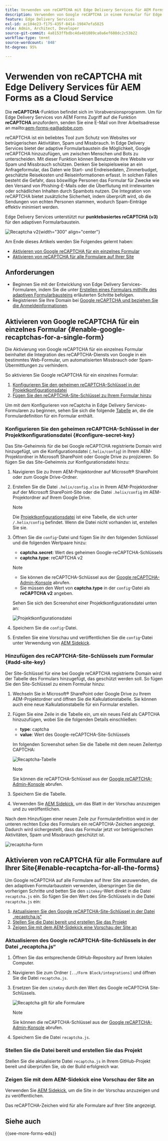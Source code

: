 ```yaml
---
title: Verwenden von reCAPTCHA mit Edge Delivery Services für AEM Forms as a Cloud Service
description: Verwenden von Google reCAPTCHA in einem Formular für Edge Delivery Services für AEM Forms
feature: Edge Delivery Services
exl-id: ac104e23-f175-435f-8414-19847efa5825
role: Admin, Architect, Developer
source-git-commit: 4a8153ffbdbc4da401089ca0a6ef608dc2c53b22
workflow-type: tm+mt
source-wordcount: '848'
ht-degree: 95%

---
```



# Verwenden von reCAPTCHA mit Edge Delivery Services für AEM Forms as a Cloud Service

<span>Die **reCAPTCHA**-Funktion befindet sich im Vorabversionsprogramm. Um für Edge Delivery Services von AEM Forms Zugriff auf die Funktion **reCAPTCHA** anzufordern, senden Sie eine E-Mail von Ihrer Arbeitsadresse an mailto:aem-forms-ea@adobe.com</span>.

reCAPTCHA ist ein beliebtes Tool zum Schutz von Websites vor betrügerischen Aktivitäten, Spam und Missbrauch. In Edge Delivery Services bietet der adaptive Formularbaustein die Möglichkeit, Google reCAPTCHA hinzuzufügen, um zwischen Menschen und Bots zu unterscheiden. Mit dieser Funktion können Benutzende ihre Website vor Spam und Missbrauch schützen.
Denken Sie beispielsweise an ein Anfrageformular, das Daten wie Start- und Endreisedaten, Zimmerbudget, geschätzte Reisekosten und Reiseinformationen erfasst. In solchen Fällen besteht die Gefahr, dass böswillige Personen das Formular für Zwecke wie den Versand von Phishing-E-Mails oder die Überflutung mit irrelevanten oder schädlichen Inhalten durch Spambots nutzen. Die Integration von reCAPTCHA bietet zusätzliche Sicherheit, indem überprüft wird, ob die Sendungen von echten Personen stammen, wodurch Spam-Einträge effektiv minimiert werden.

<!-- ![Recaptcha Image](/help/edge/docs/forms/assets/recaptcha-image.png){width="300" align="center"} -->

Edge Delivery Services unterstützt nur **punktebasiertes reCAPTCHA (v3)** für den adaptiven Formularbaustein.

![Recaptcha v2](/help/forms/assets/recaptcha-v2-invisible.png){width="300" align="center"}


Am Ende dieses Artikels werden Sie Folgendes gelernt haben:
* [Aktivieren von Google reCAPTCHA für ein einzelnes Formular](#enable-google-recaptchas-for-a-single-form)
* [Aktivieren von reCAPTCHA für alle Formulare auf Ihrer Site](#enable-recaptcha-for-all-the-forms)

## Anforderungen

* Beginnen Sie mit der Entwicklung von Edge Delivery Services-Formularen, indem Sie die unter [Erstellen eines Formulars mithilfe des adaptiven Formularbausteins](/help/edge/docs/forms/create-forms.md) erläuterten Schritte befolgen.
* Registrieren Sie Ihre Domain bei [Google reCAPTCHA und beziehen Sie die Anmeldeinformationen](https://www.google.com/recaptcha/admin/create).

## Aktivieren von Google reCAPTCHA für ein einzelnes Formular {#enable-google-recaptchas-for-a-single-form}

Die Aktivierung von Google reCAPTCHA für ein einzelnes Formular beinhaltet die Integration des reCAPTCHA-Diensts von Google in ein bestimmtes Web-Formular, um automatisierten Missbrauch oder Spam-Übermittlungen zu verhindern.

So aktivieren Sie Google reCAPTCHA für ein einzelnes Formular:
1. [Konfigurieren Sie den geheimen reCAPTCHA-Schlüssel in der Projektkonfigurationsdatei](#configure-secret-key)
1. [Fügen Sie den reCAPTCHA-Site-Schlüssel zu Ihrem Formular hinzu](#add-site-key)

Um mit dem Konfigurieren von reCaptcha in Edge Delivery Services-Formularen zu beginnen, sehen Sie sich die folgende [Tabelle](/help/edge/docs/forms/assets/recaptcha.xlsx) an, die die Formulardefinition für ein Formular enthält.

### Konfigurieren Sie den geheimen reCAPTCHA-Schlüssel in der Projektkonfigurationsdatei {#configure-secret-key}

Das Site-Geheimnis für die bei Google reCAPTCHA registrierte Domain wird hinzugefügt, um die Konfigurationsdatei (`.helix/config`) in Ihrem AEM-Projektordner in Microsoft SharePoint oder Google Drive zu projizieren. So fügen Sie das Site-Geheimnis zur Konfigurationsdatei hinzu:

1. Navigieren Sie zu Ihrem AEM-Projektordner auf Microsoft® SharePoint oder zum Google Drive-Ordner.
1. Erstellen Sie die Datei `.helix/config.xlsx` in Ihrem AEM-Projektordner auf der Microsoft SharePoint-Site oder die Datei `.helix/config` im AEM-Projektordner auf Ihrem Google Drive.

   >[!NOTE]
   >
   > Die [Projektkonfigurationsdatei](https://www.aem.live/docs/configuration) ist eine Tabelle, die sich unter `/.helix/config` befindet. Wenn die Datei nicht vorhanden ist, erstellen Sie sie.

1. Öffnen Sie die `config`-Datei und fügen Sie ihr den folgenden Schlüssel und die folgenden Wertpaare hinzu:

   * **captcha.secret**: Wert des geheimen Google-reCAPTCHA-Schlüssels
   * **captcha.type**: reCAPTCHA v2

   >[!NOTE]
   >
   >  * Sie können die reCAPTCHA-Schlüssel aus der [Google reCAPTCHA-Admin-Konsole](https://www.google.com/recaptcha/admin) abrufen.
   >  * Sie müssen den Wert von **captcha.type** in der `config`-Datei als **reCAPTCHA v2** angeben.

   Sehen Sie sich den Screenshot einer Projektkonfigurationsdatei unten an:

   ![Projektkonfigurationsdatei](/help/forms/assets/recaptcha-config-file.png)

1. Speichern Sie die `config`-Datei.

1. Erstellen Sie eine Vorschau und veröffentlichen Sie die `config`-Datei unter Verwendung von [AEM Sidekick](https://www.aem.live/developer/tutorial#preview-and-publish-your-content).

### Hinzufügen des reCAPTCHA-Site-Schlüssels zum Formular {#add-site-key}

Der Site-Schlüssel für eine bei Google reCAPTCHA registrierte Domain wird der Tabelle des Formulars hinzugefügt, das geschützt werden soll. So fügen Sie den Site-Schlüssel zu einem Formular hinzu:

1. Wechseln Sie in Microsoft® SharePoint oder Google Drive zu Ihrem AEM-Projektordner und öffnen Sie die Kalkulationstabelle. Sie können auch eine neue Kalkulationstabelle für ein Formular erstellen.
1. Fügen Sie eine Zeile in die Tabelle ein, um ein neues Feld als CAPTCHA hinzuzufügen, wobei Sie die folgenden Details einschließen:
   * **type**: captcha
   * **value**: Wert des Google-reCAPTCHA-Site-Schlüssels

   Im folgenden Screenshot sehen Sie die Tabelle mit dem neuen Zeilentyp CAPTCHA:

   ![Recaptcha-Tabelle](/help/edge/docs/forms/assets/recaptcha-spreadsheet.png)

   >[!NOTE]
   >
   >  Sie können die reCAPTCHA-Schlüssel aus der [Google reCAPTCHA-Admin-Konsole](https://www.google.com/recaptcha/admin) abrufen.

1. Speichern Sie die Tabelle.
1. Verwenden Sie [AEM Sidekick](https://www.aem.live/developer/tutorial#preview-and-publish-your-content), um das Blatt in der Vorschau anzuzeigen und zu veröffentlichen.

Nach dem Hinzufügen einer neuen Zeile zur Formulardefinition wird in der unteren rechten Ecke des Formulars ein reCAPTCHA-Zeichen angezeigt. Dadurch wird sichergestellt, dass das Formular jetzt vor betrügerischen Aktivitäten, Spam und Missbrauch geschützt ist.

![recaptcha-form](/help/edge/docs/forms/assets/recaptcha-form.png)

## Aktivieren von reCAPTCHA für alle Formulare auf Ihrer Site{#enable-recaptcha-for-all-the-forms}

Um Google reCAPTCHA auf alle Formulare auf Ihrer Site anzuwenden, die den adaptiven Formularbaustein verwenden, überspringen Sie die vorherigen Schritte und betten Sie den `sitekey`-Wert direkt in die Datei `recaptcha.js` ein. So fügen Sie den Wert des Site-Schlüssels in die Datei `recaptcha.js` ein:

1. [Aktualisieren Sie den Google reCAPTCHA-Site-Schlüssel in der Datei „recaptcha.js“](#1-update-google-recaptcha-site-key-in-recaptchajs-file)
1. [Stellen Sie die Datei bereit und erstellen Sie das Projekt](#2-deploy-the-file-and-build-the-project)
1. [Zeigen Sie mit dem AEM-Sidekick eine Vorschau der Site an](#3-preview-the-site-using-the-aem-sidekick)

### Aktualisieren des Google reCAPTCHA-Site-Schlüssels in der Datei „recaptcha.js“

1. Öffnen Sie das entsprechende GitHub-Repository auf Ihrem lokalen Computer.
1. Navigieren Sie zum Ordner `[../Form Block/integrations]` und öffnen Sie die Datei `recaptcha.js`.
1. Ersetzen Sie den `siteKey` durch den Wert des Google reCAPTCHA Site-Schlüssels.

   ![Recaptcha gilt für alle Formulare](/help/forms/assets/recaptcha-apply-to-all-forms.png)

   >[!NOTE]
   >
   >  Sie können die reCAPTCHA-Schlüssel aus der [Google reCAPTCHA-Admin-Konsole](https://www.google.com/recaptcha/admin) abrufen.

1. Speichern Sie die Datei `recaptcha.js`.

### Stellen Sie die Datei bereit und erstellen Sie das Projekt

Stellen Sie die aktualisierte Datei `recaptcha.js` in Ihrem GitHub-Projekt bereit und überprüfen Sie, ob der Build erfolgreich war.

### Zeigen Sie mit dem AEM-Sidekick eine Vorschau der Site an

Verwenden Sie [AEM Sidekick](https://www.aem.live/developer/tutorial#preview-and-publish-your-content), um die Site in der Vorschau anzuzeigen und zu veröffentlichen.

Das reCAPTCHA-Zeichen wird für alle Formulare auf Ihrer Site angezeigt.

## Siehe auch

{{see-more-forms-eds}}

